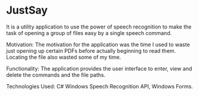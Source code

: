 # JustSay

It is a utility application to use the power of speech recognition to make the task of opening a group of files easy by a single speech command.

Motivation:
The motivation for the application was the time I used to waste just opening up certain PDFs before actually beginning to read them. Locating the file also wasted some of my time.

Functionality:
The application provides the user interface to enter, view and delete the commands and the file paths.

Technologies Used:
C# Windows Speech Recognition API, Windows Forms.
